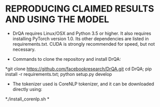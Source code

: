 # REPRODUCING CLAIMED RESULTS AND USING THE MODEL 

* DrQA requires Linux/OSX and Python 3.5 or higher. It also requires installing PyTorch version 1.0. Its other dependencies are listed in requirements.txt. CUDA is strongly recommended for speed, but not necessary.

* Commands to clone the repository and install DrQA: 

*git clone https://github.com/facebookresearch/DrQA.git
cd DrQA; pip install -r requirements.txt; python setup.py develop

* The tokenizer used is CoreNLP tokenizer, and it can be downloaded directly using: 

*./install_corenlp.sh
*


